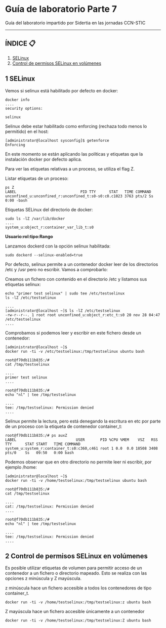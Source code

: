 # Guía de laboratorio Parte 7
Guía del laboratorio impartido por Sidertia en las jornadas CCN-STIC
***
## ÍNDICE 📋
1. [SELinux](#id1)
2. [Control de permisos SELinux en volúmenes](#id2)

<div id='id1'></div>

## 1 SELinux

Vemos si selinux está habilitado por defecto en docker:
````
docker info
....
security options:

selinux
````

Selinux debe estar habilitado como enforcing (rechaza todo menos lo permitido) en el host:
````
[administrator@localhost sysconfig]$ getenforce
Enforcing
````

En este momento se están aplicando las políticas y etiquetas que la instalación docker por defecto aplica.

Para ver las etiquetas relativas a un proceso, se utiliza el flag Z.

Listar etiquetas de un proceso:
````
ps Z
LABEL                             PID TTY      STAT   TIME COMMAND
unconfined_u:unconfined_r:unconfined_t:s0-s0:c0.c1023 3763 pts/2 Ss   0:00 -bash

````

Etiquetas SELinux del directorio de docker:
````
sudo ls -lZ /var/lib/docker
....
system_u:object_r:container_var_lib_t:s0
````
**Usuario:rol:tipo:Rango**

Lanzamos dockerd con la opción selinux habilitada:
````
sudo dockerd --selinux-enabled=true
````

Por defecto, selinux permite a un contenedor docker leer de los directorios /etc y /usr pero no escribir.
Vamos a comprobarlo:

Creamos un fichero con contenido en el directorio /etc y listamos sus etiquetas selinux:
````
echo "primer test selinux" | sudo tee /etc/testselinux
ls -lZ /etc/testselinux

....
[administrator@localhost ~]$ ls -lZ /etc/testselinux
-rw-r--r--. 1 root root unconfined_u:object_r:etc_t:s0 20 nov 28 04:47 /etc/testselinux
....
````

Comprobamos si podemos leer y escribir en este fichero desde un contenedor:
````
[administrator@localhost ~]$
docker run -ti -v /etc/testselinux:/tmp/testselinux ubuntu bash

root@f70db111b835:/#
cat /tmp/testselinux

....
primer test selinux
....

root@f70db111b835:/#
echo "nl" | tee /tmp/testselinux

....
tee: /tmp/testselinux: Permission denied
....
````

Selinux permite la lectura, pero está denegando la escritura en etc por parte de un proceso con la etiqueta de contenedor container_t:

````
root@f70db111b835:/# ps auxZ
LABEL                           USER       PID %CPU %MEM    VSZ   RSS TTY      STAT START   TIME COMMAND
system_u:system_r:container_t:s0:c360,c461 root 1 0.0  0.0 18508 3408 pts/0    Ss   09:50   0:00 bash

````

Podemos observar que en otro directorio no permite leer ni escribir, por ejemplo /home:
```
[administrator@localhost ~]$
docker run -ti -v /home/testselinux:/tmp/testselinux ubuntu bash

root@f70db111b835:/#
cat /tmp/testselinux

....
cat: /tmp/testselinux: Permission denied
....

root@f70db111b835:/#
echo "nl" | tee /tmp/testselinux

....
tee: /tmp/testselinux: Permission denied
....
```

<div id='2'></div>

## 2 Control de permisos SELinux en volúmenes

Es posible utilizar etiquetas de volumen para permitir acceso de un contenedor a un fichero o directorio mapeado. 
Esto se realiza con las opciones z minúscula y Z mayúscula.

z minúscula  hace un fichero accesible a todos los contenedores de tipo container_t.

````
docker run -ti -v /home/testselinux:/tmp/testselinux:z ubuntu bash
````

Z mayúscula hace un fichero accesible únicamente a un contenedor

````
docker run -ti -v /home/testselinux:/tmp/testselinux:Z ubuntu bash
````
